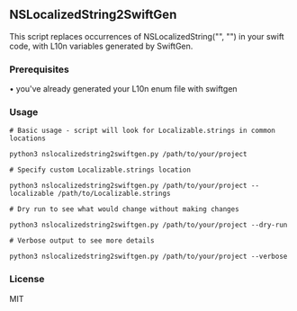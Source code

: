## NSLocalizedString2SwiftGen

This script replaces occurrences of NSLocalizedString("", "") in your swift code, with L10n variables generated by SwiftGen.

### Prerequisites

• you've already generated your L10n enum file with swiftgen

### Usage

```
# Basic usage - script will look for Localizable.strings in common locations

python3 nslocalizedstring2swiftgen.py /path/to/your/project

# Specify custom Localizable.strings location

python3 nslocalizedstring2swiftgen.py /path/to/your/project --localizable /path/to/Localizable.strings

# Dry run to see what would change without making changes

python3 nslocalizedstring2swiftgen.py /path/to/your/project --dry-run

# Verbose output to see more details

python3 nslocalizedstring2swiftgen.py /path/to/your/project --verbose
```

### License

MIT

